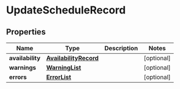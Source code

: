 # UpdateScheduleRecord

## Properties
Name | Type | Description | Notes
------------ | ------------- | ------------- | -------------
**availability** | [**AvailabilityRecord**](AvailabilityRecord.md) |  |  [optional]
**warnings** | [**WarningList**](WarningList.md) |  |  [optional]
**errors** | [**ErrorList**](ErrorList.md) |  |  [optional]
